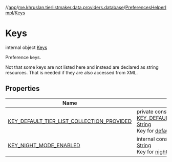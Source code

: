 //[app](../../../../index.md)/[me.khruslan.tierlistmaker.data.providers.database](../../index.md)/[PreferencesHelperImpl](../index.md)/[Keys](index.md)

# Keys

internal object [Keys](index.md)

Preference keys.

Not that some keys are not listed here and instead are declared as string resources. That is needed if they are also accessed from XML.

## Properties

| Name | Summary |
|---|---|
| [KEY_DEFAULT_TIER_LIST_COLLECTION_PROVIDED](-k-e-y_-d-e-f-a-u-l-t_-t-i-e-r_-l-i-s-t_-c-o-l-l-e-c-t-i-o-n_-p-r-o-v-i-d-e-d.md) | private const val [KEY_DEFAULT_TIER_LIST_COLLECTION_PROVIDED](-k-e-y_-d-e-f-a-u-l-t_-t-i-e-r_-l-i-s-t_-c-o-l-l-e-c-t-i-o-n_-p-r-o-v-i-d-e-d.md): [String](https://kotlinlang.org/api/latest/jvm/stdlib/kotlin/-string/index.html)<br>Key for [defaultTierListCollectionProvided](../default-tier-list-collection-provided.md). |
| [KEY_NIGHT_MODE_ENABLED](-k-e-y_-n-i-g-h-t_-m-o-d-e_-e-n-a-b-l-e-d.md) | internal const val [KEY_NIGHT_MODE_ENABLED](-k-e-y_-n-i-g-h-t_-m-o-d-e_-e-n-a-b-l-e-d.md): [String](https://kotlinlang.org/api/latest/jvm/stdlib/kotlin/-string/index.html)<br>Key for [nightModeEnabled](../night-mode-enabled.md). |
